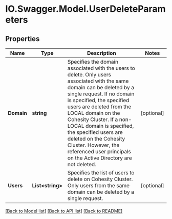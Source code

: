 # IO.Swagger.Model.UserDeleteParameters
## Properties

Name | Type | Description | Notes
------------ | ------------- | ------------- | -------------
**Domain** | **string** | Specifies the domain associated with the users to delete. Only users associated with the same domain can be deleted by a single request. If no domain is specified, the specified users are deleted from the LOCAL domain on the Cohesity Cluster. If a non-LOCAL domain is specified, the specified users are deleted on the Cohesity Cluster. However, the referenced user principals on the Active Directory are not deleted. | [optional] 
**Users** | **List&lt;string&gt;** | Specifies the list of users to delete on Cohesity Cluster. Only users from the same domain can be deleted by a single request. | [optional] 

[[Back to Model list]](../README.md#documentation-for-models) [[Back to API list]](../README.md#documentation-for-api-endpoints) [[Back to README]](../README.md)

